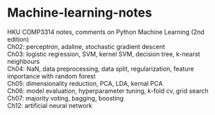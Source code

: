 # Machine-learning-notes
HKU COMP3314 notes, comments on Python Machine Learning (2nd edition)<br/>Ch02: perceptron, adaline, stochastic gradient descent<br/>Ch03: logistic regression, SVM, kernel SVM, decision tree, k-nearst neighbours<br/>Ch04: NaN, data preprocessing, data split, regularization, feature importance with random forest<br/>Ch05: dimensionality reduction, PCA, LDA, kernal PCA<br/>Ch06: model evaluation, hyperparameter tuning, k-fold cv, grid search<br/>Ch07: majority voting, bagging, boosting<br/>Ch12: artificial neural network
